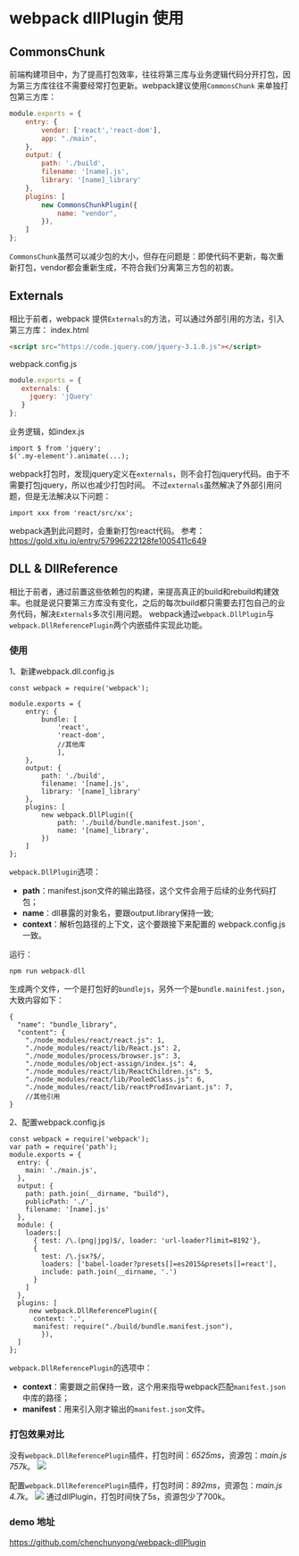 # webpack dllPlugin 使用
## CommonsChunk
前端构建项目中，为了提高打包效率，往往将第三库与业务逻辑代码分开打包，因为第三方库往往不需要经常打包更新。webpack建议使用`CommonsChunk` 来单独打包第三方库：
```js
module.exports = {
    entry: {
        vendor: ['react','react-dom'],
        app: "./main",
    },
    output: {
        path: './build',
        filename: '[name].js',
        library: '[name]_library'
    },
    plugins: [
        new CommonsChunkPlugin({
            name: "vendor",
        }),
    ]
};
```

`CommonsChunk`虽然可以减少包的大小，但存在问题是：即使代码不更新，每次重新打包，vendor都会重新生成，不符合我们分离第三方包的初衷。
## Externals
相比于前者，webpack 提供`Externals`的方法，可以通过外部引用的方法，引入第三方库：
index.html
```html
<script src="https://code.jquery.com/jquery-3.1.0.js"></script>
```
webpack.config.js
```js
module.exports = {
   externals: {
     jquery: 'jQuery'
   }
};
```
业务逻辑，如index.js
```
import $ from 'jquery';
$('.my-element').animate(...);
```
webpack打包时，发现jquery定义在`externals`，则不会打包jquery代码。由于不需要打包jquery，所以也减少打包时间。
不过`externals`虽然解决了外部引用问题，但是无法解决以下问题：
```
import xxx from 'react/src/xx';
```
webpack遇到此问题时，会重新打包react代码。
参考：https://gold.xitu.io/entry/57996222128fe1005411c649
## DLL & DllReference
相比于前者，通过前置这些依赖包的构建，来提高真正的build和rebuild构建效率。也就是说只要第三方库没有变化，之后的每次build都只需要去打包自己的业务代码，解决`Externals`多次引用问题。
webpack通过`webpack.DllPlugin`与`webpack.DllReferencePlugin`两个内嵌插件实现此功能。
### 使用
1、新建webpack.dll.config.js
```
const webpack = require('webpack');

module.exports = {
    entry: {
        bundle: [
            'react',
            'react-dom',
            //其他库
            ],
    },
    output: {
        path: './build',
        filename: '[name].js',
        library: '[name]_library'
    },
    plugins: [
        new webpack.DllPlugin({
            path: './build/bundle.manifest.json',
            name: '[name]_library',
        })
    ]
};

```

`webpack.DllPlugin`选项：
- **path**：manifest.json文件的输出路径，这个文件会用于后续的业务代码打包；
- **name**：dll暴露的对象名，要跟output.library保持一致;
- **context**：解析包路径的上下文，这个要跟接下来配置的 webpack.config.js 一致。

运行：
```
npm run webpack-dll
```
生成两个文件，一个是打包好的`bundlejs`，另外一个是`bundle.mainifest.json`，大致内容如下：
```
{
  "name": "bundle_library",
  "content": {
    "./node_modules/react/react.js": 1,
    "./node_modules/react/lib/React.js": 2,
    "./node_modules/process/browser.js": 3,
    "./node_modules/object-assign/index.js": 4,
    "./node_modules/react/lib/ReactChildren.js": 5,
    "./node_modules/react/lib/PooledClass.js": 6,
    "./node_modules/react/lib/reactProdInvariant.js": 7,
    //其他引用
}
```
2、配置webpack.config.js
```
const webpack = require('webpack');
var path = require('path');
module.exports = {
  entry: {
    main: './main.js',
  },
  output: {
    path: path.join(__dirname, "build"),
    publicPath: './',
    filename: '[name].js'
  },
  module: {
    loaders:[
      { test: /\.(png|jpg)$/, loader: 'url-loader?limit=8192'},
      {
        test: /\.jsx?$/,
        loaders: ['babel-loader?presets[]=es2015&presets[]=react'],
        include: path.join(__dirname, '.')
      }
    ]
  },
  plugins: [
     new webpack.DllReferencePlugin({
      context: '.',
      manifest: require("./build/bundle.manifest.json"),
        }),
  ]
};
```

`webpack.DllReferencePlugin`的选项中：
- **context**：需要跟之前保持一致，这个用来指导webpack匹配`manifest.json`中库的路径；
- **manifest**：用来引入刚才输出的`manifest.json`文件。

### 打包效果对比
没有`webpack.DllReferencePlugin`插件，打包时间：*6525ms*，资源包：*main.js 757k*。
![](http://www.chenchunyong.com/images/front/withoutDll.png)

配置`webpack.DllReferencePlugin`插件，打包时间：*892ms*，资源包：*main.js 4.7k*。
![](http://www.chenchunyong.com/images/front/dll.png)
通过dllPlugin，打包时间快了5s，资源包少了700k。
### demo 地址
https://github.com/chenchunyong/webpack-dllPlugin